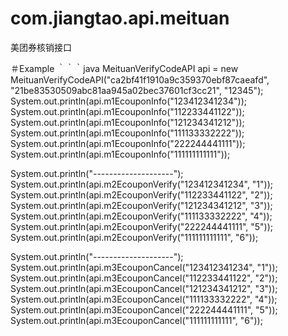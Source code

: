 # com.jiangtao.api.meituan
美团券核销接口

＃Example
｀｀｀java
MeituanVerifyCodeAPI api = new MeituanVerifyCodeAPI("ca2bf41f1910a9c359370ebf87caeafd", "21be83530509abc81aa945a02bec37601cf3cc21", "12345");
System.out.println(api.m1EcouponInfo("123412341234"));
System.out.println(api.m1EcouponInfo("112233441122"));
System.out.println(api.m1EcouponInfo("121234341212"));
System.out.println(api.m1EcouponInfo("111133332222"));
System.out.println(api.m1EcouponInfo("222244441111"));
System.out.println(api.m1EcouponInfo("111111111111"));

System.out.println("--------------------");
System.out.println(api.m2EcouponVerify("123412341234", "1"));
System.out.println(api.m2EcouponVerify("112233441122", "2"));
System.out.println(api.m2EcouponVerify("121234341212", "3"));
System.out.println(api.m2EcouponVerify("111133332222", "4"));
System.out.println(api.m2EcouponVerify("222244441111", "5"));
System.out.println(api.m2EcouponVerify("111111111111", "6"));

System.out.println("--------------------");
System.out.println(api.m3EcouponCancel("123412341234", "1"));
System.out.println(api.m3EcouponCancel("112233441122", "2"));
System.out.println(api.m3EcouponCancel("121234341212", "3"));
System.out.println(api.m3EcouponCancel("111133332222", "4"));
System.out.println(api.m3EcouponCancel("222244441111", "5"));
System.out.println(api.m3EcouponCancel("111111111111", "6"));
		
